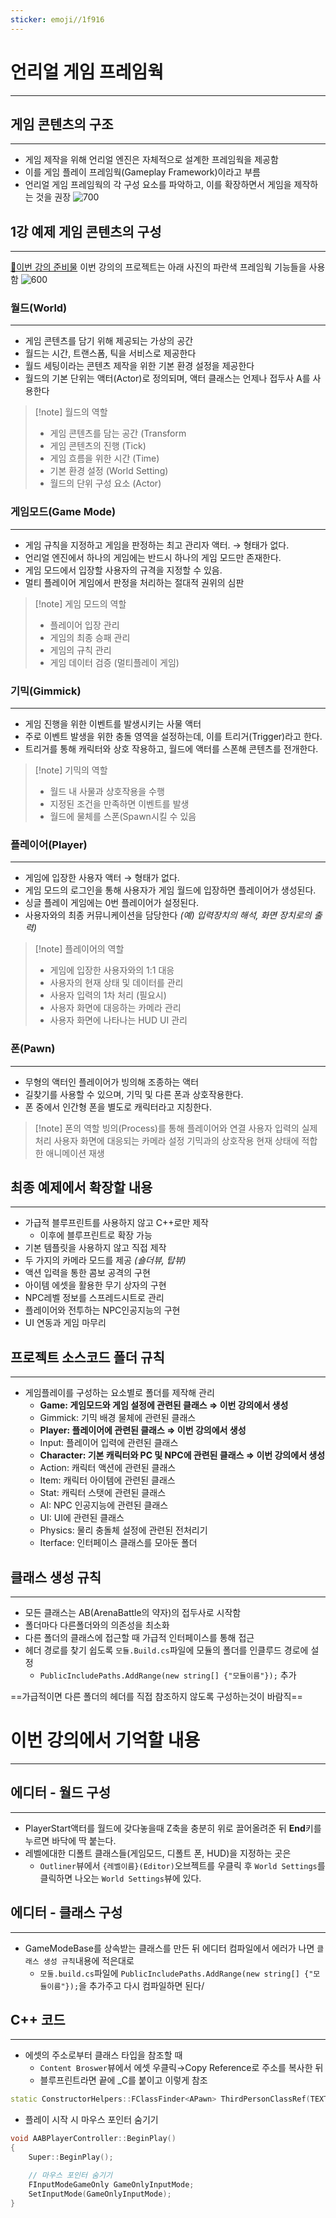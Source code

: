 ```yaml
---
sticker: emoji//1f916
---
```


# 언리얼 게임 프레임웍
---
## 게임 콘텐츠의 구조
---
- 게임 제작을 위해 언리얼 엔진은 자체적으로 설계한 프레임웍을 제공함
- 이를 게임 플레이 프레임웍(Gameplay Framework)이라고 부름
- 언리얼 게임 프레임웍의 각 구성 요소를 파악하고, 이를 확장하면서 게임을 제작하는 것을 권장
![700](https://i.imgur.com/9rkud72.png)


## 1강 예제 게임 콘텐츠의 구성
---
[🔗이번 강의 준비물](https://github.com/ideugu/UnrealProgrammingPart2/tree/1_1)
이번 강의의 프로젝트는 아래 사진의 파란색 프레임웍 기능들을 사용함
![600](https://i.imgur.com/6PRgl4s.png)


### 월드(World)
---
- 게임 콘텐츠를 담기 위해 제공되는 가상의 공간
- 월드는 시간, 트랜스폼, 틱을 서비스로 제공한다
- 월드 세팅이라는 콘텐츠 제작을 위한 기본 환경 설정을 제공한다
- 월드의 기본 단위는 액터(Actor)로 정의되며, 액터 클래스는 언제나 접두사 A를 사용한다
> [!note] 월드의 역할
> - 게임 콘텐츠를 담는 공간 (Transform
> - 게임 콘텐츠의 진행 (Tick)
> - 게임 흐름을 위한 시간 (Time)
> - 기본 환경 설정 (World Setting)
> - 월드의 단위 구성 요소 (Actor)


### 게임모드(Game Mode)
---
- 게임 규칙을 지정하고 게임을 판정하는 최고 관리자 액터. → 형태가 없다.
- 언리얼 엔진에서 하나의 게임에는 반드시 하나의 게임 모드만 존재한다.
- 게임 모드에서 입장할 사용자의 규격을 지정할 수 있음.
- 멀티 플레이어 게임에서 판정을 처리하는 절대적 권위의 심판
> [!note] 게임 모드의 역할 
> - 플레이어 입장 관리
> - 게임의 최종 승패 관리
> - 게임의 규칙 관리 
> - 게임 데이터 검증 (멀티플레이 게임)


### 기믹(Gimmick)
---
- 게임 진행을 위한 이벤트를 발생시키는 사물 액터
- 주로 이벤트 발생을 위한 충돌 영역을 설정하는데, 이를 트리거(Trigger)라고 한다.
- 트리거를 통해 캐릭터와 상호 작용하고, 월드에 액터를 스폰해 콘텐츠를 전개한다.
> [!note] 기믹의 역할
> - 월드 내 사물과 상호작용을 수행
> - 지정된 조건을 만족하면 이벤트를 발생
> - 월드에 물체를 스폰(Spawn시킬 수 있음


### 플레이어(Player)
---
- 게임에 입장한 사용자 액터 → 형태가 없다.
- 게임 모드의 로그인을 통해 사용자가 게임 월드에 입장하면 플레이어가 생성된다.
- 싱글 플레이 게임에는 0번 플레이어가 설정된다.
- 사용자와의 최종 커뮤니케이션을 담당한다 *(예) 입력장치의 해석, 화면 장치로의 출력)*
> [!note] 플레이어의 역할
> - 게임에 입장한 사용자와의 1:1 대응
> - 사용자의 현재 상태 및 데이터를 관리
> - 사용자 입력의 1차 처리 (필요시)
> - 사용자 화면에 대응하는 카메라 관리
> - 사용자 화면에 나타나는 HUD UI 관리



### 폰(Pawn)
---
- 무형의 액터인 플레이어가 빙의해 조종하는 액터
- 길찾기를 사용할 수 있으며, 기믹 및 다른 폰과 상호작용한다.
- 폰 중에서 인간형 폰을 별도로 캐릭터라고 지칭한다.
> [!note] 폰의 역할
> 빙의(Process)를 통해 플레이어와 연결
> 사용자 입력의 실제 처리
> 사용자 화면에 대응되는 카메라 설정
> 기믹과의 상호작용
> 현재 상태에 적합한 애니메이션 재생



## 최종 예제에서 확장할 내용
---
- 가급적 블루프린트를 사용하지 않고 C++로만 제작
	- 이후에 블루프린트로 확장 가능
- 기본 템플릿을 사용하지 않고 직접 제작
- 두 가지의 카메라 모드를 제공 *(숄더뷰, 탑뷰)*
- 액션 입력을 통한 콤보 공격의 구현
- 아이템 에셋을 활용한 무기 상자의 구현
- NPC레벨 정보를 스프레드시트로 관리
- 플레이어와 전투하는 NPC인공지능의 구현
- UI 연동과 게임 마무리 


## 프로젝트 소스코드 폴더 규칙
---
- 게임플레이를 구성하는 요소별로 폴더를 제작해 관리
	- **Game: 게임모드와 게임 설정에 관련된 클래스 ⇒ 이번 강의에서 생성**
	- Gimmick: 기믹 배경 물체에 관련된 클래스
	- **Player: 플레이어에 관련된 클래스 ⇒ 이번 강의에서 생성**
	- Input: 플레이어 입력에 관련된 클래스
	- **Character: 기본 캐릭터와 PC 및 NPC에 관련된 클래스 ⇒ 이번 강의에서 생성**
	- Action: 캐릭터 액션에 관련된 클래스
	- Item: 캐릭터 아이템에 관련된 클래스
	- Stat: 캐릭터 스탯에 관련된 클래스
	- AI: NPC 인공지능에 관련된 클래스
	- UI: UI에 관련된 클래스
	- Physics: 물리 충돌체 설정에 관련된 전처리기
	- Iterface: 인터페이스 클래스를 모아둔 폴더 


## 클래스 생성 규칙
---
- 모든 클래스는 AB(ArenaBattle의 약자)의 접두사로 시작함
- 폴더마다 다른폴더와의 의존성을 최소화
- 다른 폴더의 클래스에 접근할 때 가급적 인터페이스를 통해 접근
- 헤더 경로를 찾기 쉽도록 `모듈.Build.cs`파일에 모듈의 폴더를 인클루드 경로에 설정
	- `PublicIncludePaths.AddRange(new string[] {"모듈이름"});` 추가

==가급적이면 다른 폴더의 헤더를 직접 참조하지 않도록 구성하는것이 바람직==


# 이번 강의에서 기억할 내용
---
## 에디터 - 월드 구성
---
- PlayerStart액터를 월드에 갖다놓을때 Z축을 충분히 위로 끌어올려준 뒤 **End**키를 누르면 바닥에 딱 붙는다.
- 레벨에대한 디폴트 클래스들(게임모드, 디폴트 폰, HUD)을 지정하는 곳은
	- `Outliner`뷰에서 `{레벨이름}(Editor)`오브젝트를 우클릭 후 `World Settings`를 클릭하면 나오는 `World Settings`뷰에 있다.

## 에디터 - 클래스 구성
---
- GameModeBase를 상속받는 클래스를 만든 뒤 에디터 컴파일에서 에러가 나면 `클래스 생성 규칙`내용에 적은대로
	- `모둘.build.cs`파일에 `PublicIncludePaths.AddRange(new string[] {"모듈이름"});`을 추가주고 다시 컴파일하면 된다/


## C++ 코드
---
- 에셋의 주소로부터 클래스 타입을 참조할 때
	- `Content Broswer`뷰에서 에셋 우클릭→Copy Reference로 주소를 복사한 뒤
	- 블루프린트라면 끝에 \_C를 붙이고 이렇게 참조
```cpp
static ConstructorHelpers::FClassFinder<APawn> ThirdPersonClassRef(TEXT("/Game/ThirdPerson/Blueprints/BP_ThirdPersonCharacter.BP_ThirdPersonCharacter_C"));
```
- 플레이 시작 시 마우스 포인터 숨기기
```cpp
void AABPlayerController::BeginPlay()
{
	Super::BeginPlay();

	// 마우스 포인터 숨기기
	FInputModeGameOnly GameOnlyInputMode;
	SetInputMode(GameOnlyInputMode);
}
```
